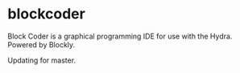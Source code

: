 # blockcoder

Block Coder is a graphical programming IDE for use with the Hydra. Powered by Blockly.

Updating for master.